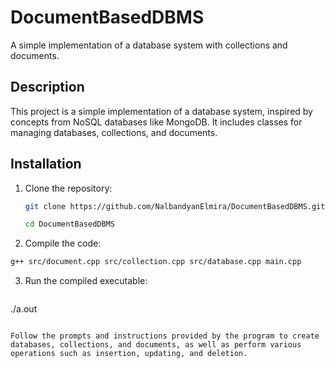 # DocumentBasedDBMS

A simple implementation of a database system with collections and documents.

## Description

This project is a simple implementation of a database system, inspired by concepts from NoSQL databases like MongoDB. It includes classes for managing databases, collections, and documents.

## Installation

1. Clone the repository:

   ```bash
   git clone https://github.com/NalbandyanElmira/DocumentBasedDBMS.git
   ```

   ```bash
   cd DocumentBasedDBMS
   ```

2. Compile the code:
   
  ```bash
  g++ src/document.cpp src/collection.cpp src/database.cpp main.cpp
  ```

3. Run the compiled executable:
   ```bash
  ./a.out
  ```

Follow the prompts and instructions provided by the program to create databases, collections, and documents, as well as perform various operations such as insertion, updating, and deletion.
